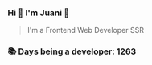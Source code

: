 ### Hi 👋 I&#39;m Juani 🦁

> I&#39;m a Frontend Web Developer SSR

### 📚 Days being a developer: 1263
